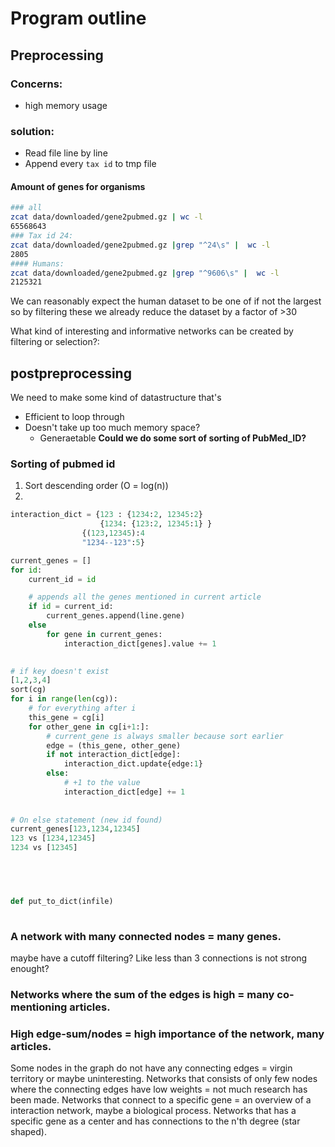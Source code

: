 
# Program outline

## Preprocessing
### Concerns:
- high memory usage
### solution:
- Read file line by line
- Append every `tax id` to tmp file
#### Amount of genes for organisms
```sh
### all
zcat data/downloaded/gene2pubmed.gz | wc -l  
65568643
### Tax id 24:
zcat data/downloaded/gene2pubmed.gz |grep "^24\s" |  wc -l 
2805
#### Humans:
zcat data/downloaded/gene2pubmed.gz |grep "^9606\s" |  wc -l
2125321
```

We can reasonably expect the human dataset to be one of if not the largest so by filtering these we already reduce the dataset by a factor of >30




What kind of interesting and informative networks can be created by filtering or selection?:

## postpreprocessing
We need to make some kind of datastructure that's
- Efficient to loop through
- Doesn't take up too much memory space?
	- Generaetable 
**Could we do some sort of sorting of PubMed_ID?**
### Sorting of pubmed id
1. Sort descending order (O = log(n))
2. 
```python
interaction_dict = {123 : {1234:2, 12345:2}
					{1234: {123:2, 12345:1}	}
				{(123,12345):4
				"1234--123":5}

current_genes = []
for id:
	current_id = id

	# appends all the genes mentioned in current article
	if id = current_id:
		current_genes.append(line.gene)
	else
		for gene in current_genes:
			interaction_dict[genes].value += 1
			

# if key doesn't exist
[1,2,3,4]
sort(cg)
for i in range(len(cg)):
	# for everything after i
	this_gene = cg[i]
	for other_gene in cg[i+1:]:
		# current_gene is always smaller because sort earlier
		edge = (this_gene, other_gene)
		if not interaction_dict[edge]:
			interaction_dict.update{edge:1}
		else:
			# +1 to the value
			interaction_dict[edge] += 1
		
	
# On else statement (new id found)
current_genes[123,1234,12345]
123 vs [1234,12345]
1234 vs [12345]


	


def put_to_dict(infile)
	
```

### A network with many connected nodes = many genes.
maybe have a cutoff filtering? Like less than 3 connections is not strong enought?

### Networks where the sum of the edges is high = many co-mentioning articles.

### High edge-sum/nodes = high importance of the network, many articles.
Some nodes in the graph do not have any connecting edges = virgin territory or maybe uninteresting.
Networks that consists of only few nodes where the connecting edges have low weights = not much research has been made.
Networks that connect to a specific gene = an overview of a interaction network, maybe a biological process.
Networks that has a specific gene as a center and has connections to the n'th degree (star shaped).